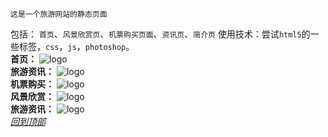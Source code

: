 
    这是一个旅游网站的静态页面 
包括： `首页`、`风景欣赏页`、`机票购买页面`、`资讯页`、`简介页`
使用技术：尝试`html5`的一些标签，`css`，`js`，`photoshop`。  
__首页：__
![logo](https://github.com/YMBo/-tour/blob/master/PC/index.png)  
__旅游资讯：__
![logo](https://github.com/YMBo/-tour/blob/master/PC/information.png)  
__机票购买：__
![logo](https://github.com/YMBo/-tour/blob/master/PC/buy.png)  
__风景欣赏：__
![logo](https://github.com/YMBo/-tour/blob/master/PC/scenery.png)  
__旅游资讯：__
![logo](https://github.com/YMBo/-tour/blob/master/PC/about.png)  
    _[回到顶部](#readme)_
